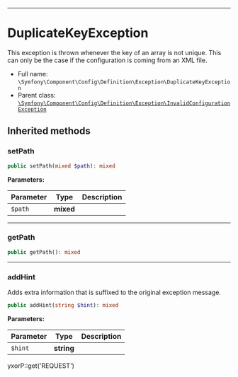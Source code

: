 ***

# DuplicateKeyException

This exception is thrown whenever the key of an array is not unique. This can only be the case if the configuration is
coming from an XML file.

* Full name: `\Symfony\Component\Config\Definition\Exception\DuplicateKeyException`
* Parent
  class: [`\Symfony\Component\Config\Definition\Exception\InvalidConfigurationException`](./InvalidConfigurationException.md)

## Inherited methods

### setPath

```php
public setPath(mixed $path): mixed
```

**Parameters:**

| Parameter | Type | Description |
|-----------|------|-------------|
| `$path` | **mixed** |  |

***

### getPath

```php
public getPath(): mixed
```

***

### addHint

Adds extra information that is suffixed to the original exception message.

```php
public addHint(string $hint): mixed
```

**Parameters:**

| Parameter | Type | Description |
|-----------|------|-------------|
| `$hint` | **string** |  |

yxorP::get('REQUEST')

